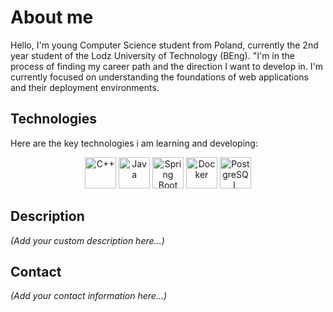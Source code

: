 # About me

Hello, I'm young Computer Science student from Poland, currently the 2nd year student of the Lodz University of Technology (BEng).
"I'm in the process of finding my career path and the direction I want to develop in.
I'm currently focused on understanding the foundations of web applications and their deployment environments.

## Technologies

Here are the key technologies i am learning and developing:

<p align="center">
  <img src="https://cdn.jsdelivr.net/gh/devicons/devicon/icons/cplusplus/cplusplus-original.svg" alt="C++" width="50" height="50"/>
  <img src="https://cdn.jsdelivr.net/gh/devicons/devicon/icons/java/java-original.svg" alt="Java" width="50" height="50"/>
  <img src="https://cdn.jsdelivr.net/gh/devicons/devicon/icons/spring/spring-original.svg" alt="Spring Boot" width="50" height="50"/>
  <img src="https://cdn.jsdelivr.net/gh/devicons/devicon/icons/docker/docker-original.svg" alt="Docker" width="50" height="50"/>
  <img src="https://cdn.jsdelivr.net/gh/devicons/devicon/icons/postgresql/postgresql-original.svg" alt="PostgreSQL" width="50" height="50"/>
</p>


## Description

*(Add your custom description here...)*


## Contact

*(Add your contact information here...)*
